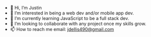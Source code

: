 - 👋 Hi, I’m Justin
- 👀 I’m interested in being a web dev and/or mobile app dev.
- 🌱 I’m currently learning JavaScript to be a full stack dev.
- 💞️ I’m looking to collaborate with any project once my skills grow.
- 📫 How to reach me email: jdellis490@gmail.com

<!---
jdellis490/jdellis490 is a ✨ special ✨ repository because its `README.md` (this file) appears on your GitHub profile.
You can click the Preview link to take a look at your changes.
--->
